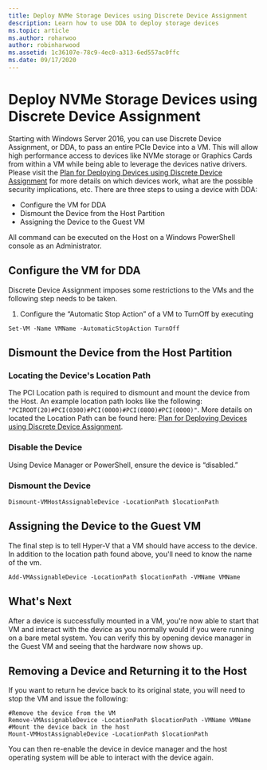 ```yaml
---
title: Deploy NVMe Storage Devices using Discrete Device Assignment
description: Learn how to use DDA to deploy storage devices
ms.topic: article
ms.author: roharwoo
author: robinharwood
ms.assetid: 1c36107e-78c9-4ec0-a313-6ed557ac0ffc
ms.date: 09/17/2020
---
```

# Deploy NVMe Storage Devices using Discrete Device Assignment

Starting with Windows Server 2016, you can use Discrete Device Assignment, or DDA, to pass an entire PCIe Device into a VM.  This will allow high performance access to devices like NVMe storage or Graphics Cards from within a VM while being able to leverage the devices native drivers.  Please visit the [Plan for Deploying Devices using Discrete Device Assignment](../plan/Plan-for-Deploying-Devices-using-Discrete-Device-Assignment.md) for more details on which devices work, what are the possible security implications, etc.
There are three steps to using a device with DDA:
-	Configure the VM for DDA
-	Dismount the Device from the Host Partition
-	Assigning the Device to the Guest VM

All command can be executed on the Host on a Windows PowerShell console as an Administrator.

## Configure the VM for DDA
Discrete Device Assignment imposes some restrictions to the VMs and the following step needs to be taken.

1.	Configure the “Automatic Stop Action” of a VM to TurnOff by executing

```
Set-VM -Name VMName -AutomaticStopAction TurnOff
```

## Dismount the Device from the Host Partition

### Locating the Device's Location Path
The PCI Location path is required to dismount and mount the device from the Host.  An example location path looks like the following: `"PCIROOT(20)#PCI(0300)#PCI(0000)#PCI(0800)#PCI(0000)"`.   More details on located the Location Path can be found here: [Plan for Deploying Devices using Discrete Device Assignment](../plan/Plan-for-Deploying-Devices-using-Discrete-Device-Assignment.md).

### Disable the Device
Using Device Manager or PowerShell, ensure the device is “disabled.”

### Dismount the Device
```
Dismount-VMHostAssignableDevice -LocationPath $locationPath
```

## Assigning the Device to the Guest VM
The final step is to tell Hyper-V that a VM should have access to the device.  In addition to the location path found above, you'll need to know the name of the vm.

```
Add-VMAssignableDevice -LocationPath $locationPath -VMName VMName
```

## What's Next
After a device is successfully mounted in a VM, you're now able to start that VM and interact with the device as you normally would if you were running on a bare metal system.  You can verify this by opening device manager in the Guest VM and seeing that the hardware now shows up.

## Removing a Device and Returning it to the Host
If you want to return he device back to its original state, you will need to stop the VM and issue the following:
```
#Remove the device from the VM
Remove-VMAssignableDevice -LocationPath $locationPath -VMName VMName
#Mount the device back in the host
Mount-VMHostAssignableDevice -LocationPath $locationPath
```
You can then re-enable the device in device manager and the host operating system will be able to interact with the device again.
